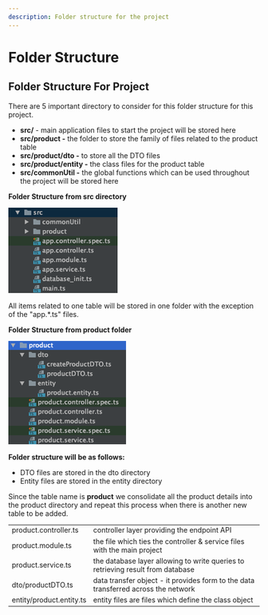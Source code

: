```yaml
---
description: Folder structure for the project
---
```


# Folder Structure

## Folder Structure For Project

There are 5 important directory to consider for this folder structure for this project.

* **src/** - main application files to start the project will be stored here
* **src/product -** the folder to store the family of files related to the product table
* **src/product/dto -** to store all the DTO files
* **src/product/entity -** the class files for the product table
* **src/commonUtil -** the global functions which can be used throughout the project will be stored here

**Folder Structure from src directory**

![Folder Structure for fashionshop](../../.gitbook/assets/screenshot-2021-06-16-at-10.55.48-pm.png)

All items related to one table will be stored in one folder with the exception of the "app.\*.ts" files.

**Folder Structure from product folder**

![Folder Structure for product table](../../.gitbook/assets/screenshot-2021-06-16-at-10.57.56-pm.png)

**Folder structure will be as follows:**

* DTO files are stored in the dto directory
* Entity files are stored in the entity directory

Since the table name is **product** we consolidate all the product details into the product directory and repeat this process when there is another new table to be added.

|  |  |
| :--- | :--- |
| product.controller.ts | controller layer providing the endpoint API |
| product.module.ts | the file which ties the controller & service files with the main project |
| product.service.ts | the database layer allowing to write queries to retrieving result from database |
| dto/productDTO.ts | data transfer object - it provides form to the data transferred across the network |
| entity/product.entity.ts | entity files are files which define the class object |

